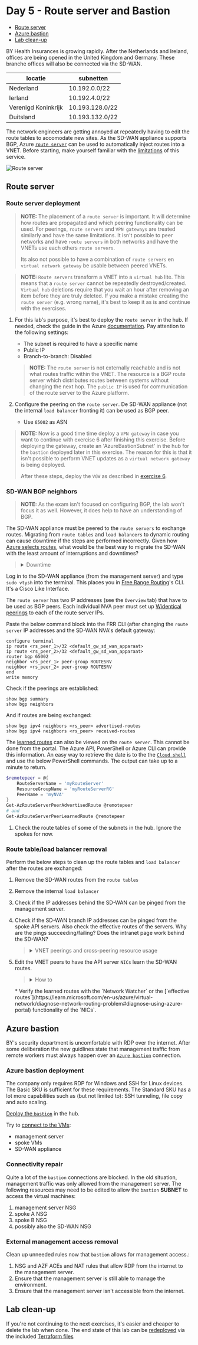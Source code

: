 # Day 5 - Route server and Bastion

* [Route server](#route-server)
* [Azure bastion](#azure-bastion)
* [Lab clean-up](#lab-clean-up)

BY Health Insurances is growing rapidly. After the Netherlands and Ireland, offices are being opened in the United Kingdom and Germany. These branche offices will also be connected via the SD-WAN.

| locatie | subnetten | 
| --- | --- | 
| Nederland | 10.192.0.0/22 |
| Ierland | 10.192.4.0/22 |
| Verenigd Koninkrijk | 10.193.128.0/22 |
| Duitsland | 10.193.132.0/22 |

The network engineers are getting annoyed at repeatedly having to edit the route tables to accomodate new sites. As the SD-WAN appliance supports BGP, Azure [`route server`](https://learn.microsoft.com/en-us/azure/route-server/overview) can be used to automatically inject routes into a VNET. Before starting, make yourself familiar with the [limitations](https://learn.microsoft.com/en-us/azure/route-server/overview#route-server-limits) of this service.

![Route server](./data/route_server.svg)

## Route server

### Route server deployment

> **NOTE:** The placement of a `route server` is important. It will determine how routes are propagated and which peering functionality can be used. For peerings, `route servers` and `VPN gateways` are treated similarly and have the same limitations. It isn't possible to peer networks and have `route servers` in both networks and have the VNETs use each others `route servers`. 
>
> Its also not possible to have a combination of `route servers` en `virtual network gateway` be usable between peered VNETs.

> **NOTE:** `Route servers` transform a VNET into a `virtual hub` lite. This means that a `route server` cannot be repeatedly destroyed/created. `Virtual hub` deletions require that you wait an hour after removing an item before they are truly deleted. If you make a mistake creating the `route server` (e.g. wrong name), it's best to keep it as is and continue with the exercises. 

1. For this lab's purpose, it's best to deploy the `route server` in the hub. If needed, check the guide in the Azure [documentation](https://learn.microsoft.com/en-us/azure/route-server/quickstart-configure-route-server-portal). Pay attention to the following settings:
    * The subnet is required to have a specific name
    * Public IP
    * Branch-to-branch: Disabled

    > **NOTE:** The `route server` is not externally reachable and is not what routes traffic within the VNET. The resource is a BGP route server which distributes routes between systems without changing the next hop. The `public IP` is used for communication of the route server to the Azure platform.

1. Configure the peering on the `route server`. De SD-WAN appliance (not the internal `load balancer` fronting it) can be used as BGP peer.
    * Use `65002` as ASN

> **NOTE:** Now is a good time time deploy a `VPN gateway` in case you want to continue with exercise 6 after finishing this exercise. Before deploying the gateway, create an 'AzureBastionSubnet' in the hub for the `bastion` deployed later in this exercise. The reason for this is that it isn't possible to perform VNET updates as a `virtual network gateway` is being deployed. 
>
> After these steps, deploy the `VGW` as described in [exercise 6](../ex6/README_EN.md#deploying-the-vpn-gateway).

### SD-WAN BGP neighbors

> **NOTE:** As the exam isn't focused on configuring BGP, the lab won't focus it as well. However, it does help to have an understanding of BGP.

The SD-WAN appliance must be peered to the `route servers` to exchange routes. Migrating from `route tables` and `load balancers` to dynamic routing can cause downtime if the steps are performed incorrectly. Given how [Azure selects routes](https://learn.microsoft.com/en-us/azure/virtual-network/virtual-networks-udr-overview#how-azure-selects-a-route), what would be the best way to migrate the SD-WAN with the least amount of interruptions and downtimes?

> <details><summary>Downtime</summary>
>
> Configure the BGP peerings first. This introduces new (more specific, multiple /24s) routes that take precedence over the `route tables`. Existing flows continue without interruption. After a while, remove the route tables and subsequently the load balancer. This way the most amount of connections are drained from the load balancer which causes fewer interruptions when its removed.

</details>

Log in to the SD-WAN appliance (from the management server) and type `sudo vtysh` into the terminal. This places you in [Free Range Routing](https://frrouting.org/)'s CLI. It's a Cisco Like Interface.

The `route server` has two IP addresses (see the `Overview` tab) that have to be used as BGP peers. Each individual NVA peer must set up [Widentical peerings](https://learn.microsoft.com/en-us/azure/route-server/troubleshoot-route-server#the-bgp-peering-between-my-nva-and-azure-route-server-is-up-i-can-see-routes-exchanged-correctly-between-them-why-arent-the-nva-routes-in-the-effective-routing-table-of-my-vm) to each of the route server IPs.

Paste the below command block into the FRR CLI (after changing the `route server` IP addresses and the SD-WAN NVA's default gateway:

```cisco
configure terminal
ip route <rs_peer_1>/32 <default_gw_sd_wan_apparaat>
ip route <rs_peer_2>/32 <default_gw_sd_wan_apparaat>
router bgp 65002
neighbor <rs_peer_1> peer-group ROUTESRV
neighbor <rs_peer_2> peer-group ROUTESRV
end
write memory
```

Check if the peerings are established:

```cisco
show bgp summary
show bgp neighbors
```

And if routes are being exchanged:

```cisco
show bgp ipv4 neighbors <rs_peer> advertised-routes
show bgp ipv4 neighbors <rs_peer> received-routes
```

The [learned routes](https://learn.microsoft.com/en-us/azure/route-server/quickstart-configure-route-server-powershell#troubleshooting) can also be viewed on the `route server`. This cannot be done from the portal. The Azure API, PowerShell or Azure CLI can provide this information. An easy way to retrieve the date is to the the [`Cloud shell`](https://learn.microsoft.com/en-us/azure/cloud-shell/overview) and use the below PowerShell commands. The output can take up to a minute to return.

```powershell
$remotepeer = @{
    RouteServerName = 'myRouteServer'
    ResourceGroupName = 'myRouteServerRG'
    PeerName = 'myNVA'
}
Get-AzRouteServerPeerAdvertisedRoute @remotepeer
# and
Get-AzRouteServerPeerLearnedRoute @remotepeer
```

1. Check the route tables of some of the subnets in the hub. Ignore the spokes for now.

### Route table/load balancer removal

Perform the below steps to clean up the route tables and `load balancer` after the routes are exchanged:

1. Remove the SD-WAN routes from the `route tables` 
1. Remove the internal `load balancer`
1. Check if the IP addresses behind the SD-WAN can be pinged from the management server.
1. Check if the SD-WAN branch IP addresses can be pinged from the spoke API servers. Also check the effective routes of the servers. Why are the pings succeeding/failing? Does the intranet page work behind the SD-WAN?

    > <details><summary>VNET peerings and cross-peering resource usage</summary>
    >
    > VNET peerings have a lot of settings that can be configured. One of the options is to allow peered networks to access another network's `route server`/`VPN gateway`. If this setting is disabled, the spokes won't learn the BGP routes from the hub. BGP/VPN routes won't be exchanged as well if the hub doesn't allow the spoke to access the gateway/route server.
    >
    > In this case the spokes don't know the routes, but it still has a default route towards the `Azure firewall`. If the firewall allows the traffic, stateless traffic may succeed. The `AZF` will receive the ping and forward it to its default gateway. This gateway knows the BGP routes and forwards it to the SD-WAN appliance. As the SD-WAN appliance is in the hub, it knows the spoke address spaces and can return traffic directly. TCP traffic will fail in this scenario due to asymmetric routing, but ICMP will succeed.

    </details>

1. Edit the VNET peers to have the API server `NICs` learn the SD-WAN routes.
   > <details><summary>How to</summary>
   >
   > Edit the peerings for the hub and spoke `VNETs`. Make sure that the hub allows access to the `route server`/`virtual network gateway` and that the spokes are allowed to access the remote `route servers`/`virtual network gateways`.

   </details>
    * Verify the learned routes with the `Network Watcher` or the [`effective routes`](https://learn.microsoft.com/en-us/azure/virtual-network/diagnose-network-routing-problem#diagnose-using-azure-portal) functionality of the `NICs`.


## Azure bastion

BY's security department is uncomfortable with RDP over the internet. After some deliberation the new guidlines state that management traffic from remote workers must always happen over an [`Azure bastion`](https://learn.microsoft.com/en-us/azure/bastion/bastion-overview) connection.

### Azure bastion deployment

The company only requires RDP for Windows and SSH for Linux devices. The Basic SKU is sufficient for these requirements. The Standard SKU has a lot more capabilities such as (but not limited to): SSH tunneling, file copy and auto scaling. 

[Deploy the `bastion`](https://learn.microsoft.com/en-us/azure/bastion/quickstart-host-portal#createvmset) in the hub.

Try to [connect to the VMs](https://learn.microsoft.com/en-us/azure/bastion/quickstart-host-portal#connect):
* management server
* spoke VMs
* SD-WAN appliance

### Connectivity repair

Quite a lot of the `bastion` connections are blocked. In the old situation, management traffic was only allowed from the management server. The following resources may need to be edited to allow the `bastion` **SUBNET** to access the virtual machines:
1. management server NSG
1. spoke A NSG
1. spoke B NSG
1. possibly also the SD-WAN NSG

### External management access removal

Clean up unneeded rules now that `bastion` allows for management access.:
1. NSG and AZF ACEs and NAT rules  that allow RDP from the internet to the management server.
1. Ensure that the management server is still able to manage the environment.
1. Ensure that the management server isn't accessible from the internet.

## Lab clean-up

If you're not continuing to the next exercises, it's easier and cheaper to delete the lab when done. The end state of this lab can be [redeployed](../README_EN.md#lab-checkpoints) via the included [Terraform files](./tf/)
